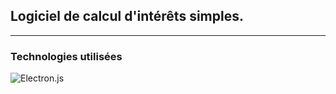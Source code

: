 ## Logiciel de calcul d'intérêts simples.

<hr>

### Technologies utilisées

![Electron.js](https://img.shields.io/badge/Electron-191970?style=for-the-badge&logo=Electron&logoColor=white)